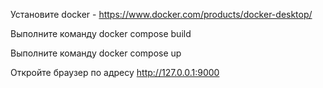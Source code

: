 Установите docker - https://www.docker.com/products/docker-desktop/

Выполните команду docker compose build

Выполните команду docker compose up

Откройте браузер по адресу http://127.0.0.1:9000
